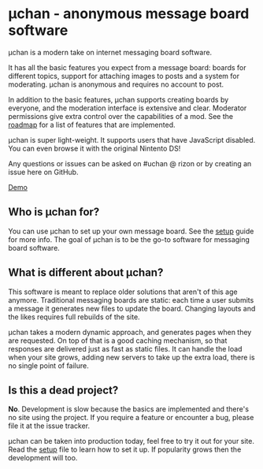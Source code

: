 # µchan - anonymous message board software

µchan is a modern take on internet messaging board software.

It has all the basic features you expect from a message board: boards for different topics, support for attaching images to posts and a system for moderating. µchan is anonymous and requires no account to post.

In addition to the basic features, µchan supports creating boards by everyone, and the moderation interface is extensive and clear. Moderator permissions give extra control over the capabilities of a mod. See the [roadmap](https://github.com/Floens/uchan/issues/1) for a list of features that are implemented.

µchan is super light-weight. It supports users that have JavaScript disabled. You can even browse it with the original Nintento DS!

Any questions or issues can be asked on #uchan @ rizon or by creating an issue here on GitHub.

[Demo](https://uchan.plebco.de/)


## Who is µchan for?
You can use µchan to set up your own message board. See the [setup](SETUP) guide for more info.
The goal of µchan is to be the go-to software for messaging board software.

## What is different about µchan?
This software is meant to replace older solutions that aren't of this age anymore. Traditional messaging boards are static: each time a user submits a message it generates new files to update the board. Changing layouts and the likes requires full rebuilds of the site.

µchan takes a modern dynamic approach, and generates pages when they are requested. On top of that is a good caching mechanism, so that responses are delivered just as fast as static files. It can handle the load when your site grows, adding new servers to take up the extra load, there is no single point of failure.

## Is this a dead project?
**No**. Development is slow because the basics are implemented and there's no site using the project. If you require a feature or encounter a bug, please file it at the issue tracker.

µchan can be taken into production today, feel free to try it out for your site. Read the [setup](SETUP) file to learn how to set it up. If popularity grows then the development will too.
